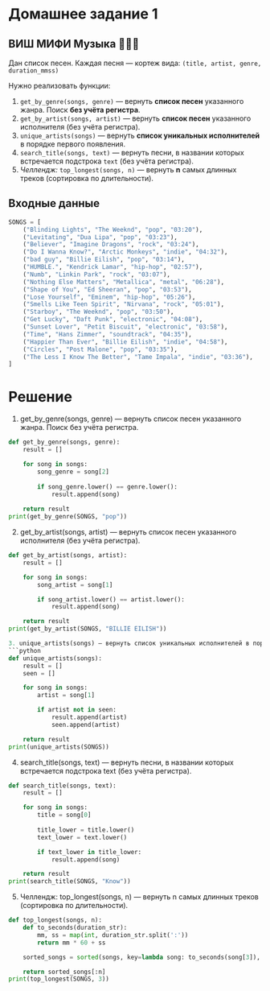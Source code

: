 # Домашнее задание 1
## ВИШ МИФИ Музыка 🎵🎵🎵
Дан список песен. Каждая песня — кортеж вида:
`(title, artist, genre, duration_mmss)`

Нужно реализовать функции:
1. `get_by_genre(songs, genre)` — вернуть **список песен** указанного жанра. Поиск **без учёта регистра**.
2. `get_by_artist(songs, artist)` — вернуть **список песен** указанного исполнителя (без учёта регистра).
3. `unique_artists(songs)` — вернуть **список уникальных исполнителей** в порядке первого появления.
4. `search_title(songs, text)` — вернуть песни, в названии которых встречается подстрока `text` (без учёта регистра).
5. *Челлендж:* `top_longest(songs, n)` — вернуть **n** самых длинных треков (сортировка по длительности).  

## Входные данные

```python
SONGS = [
    ("Blinding Lights", "The Weeknd", "pop", "03:20"),
    ("Levitating", "Dua Lipa", "pop", "03:23"),
    ("Believer", "Imagine Dragons", "rock", "03:24"),
    ("Do I Wanna Know?", "Arctic Monkeys", "indie", "04:32"),
    ("bad guy", "Billie Eilish", "pop", "03:14"),
    ("HUMBLE.", "Kendrick Lamar", "hip-hop", "02:57"),
    ("Numb", "Linkin Park", "rock", "03:07"),
    ("Nothing Else Matters", "Metallica", "metal", "06:28"),
    ("Shape of You", "Ed Sheeran", "pop", "03:53"),
    ("Lose Yourself", "Eminem", "hip-hop", "05:26"),
    ("Smells Like Teen Spirit", "Nirvana", "rock", "05:01"),
    ("Starboy", "The Weeknd", "pop", "03:50"),
    ("Get Lucky", "Daft Punk", "electronic", "04:08"),
    ("Sunset Lover", "Petit Biscuit", "electronic", "03:58"),
    ("Time", "Hans Zimmer", "soundtrack", "04:35"),
    ("Happier Than Ever", "Billie Eilish", "indie", "04:58"),
    ("Circles", "Post Malone", "pop", "03:35"),
    ("The Less I Know The Better", "Tame Impala", "indie", "03:36"),
]
```
# Решение
1. get_by_genre(songs, genre) — вернуть список песен указанного жанра. Поиск без учёта регистра.
```python
def get_by_genre(songs, genre):
    result = []  

    for song in songs:  
        song_genre = song[2]  
       
        if song_genre.lower() == genre.lower():
            result.append(song)  
    
    return result  
print(get_by_genre(SONGS, "pop"))
```

2. get_by_artist(songs, artist) — вернуть список песен указанного исполнителя (без учёта регистра).
```python
def get_by_artist(songs, artist):
    result = []  

    for song in songs: 
        song_artist = song[1]  

        if song_artist.lower() == artist.lower():
            result.append(song) 

    return result 
print(get_by_artist(SONGS, "BILLIE EILISH"))

3. unique_artists(songs) — вернуть список уникальных исполнителей в порядке первого появления.
```python
def unique_artists(songs):
    result = []           
    seen = []             

    for song in songs:    
        artist = song[1]  

        if artist not in seen:
            result.append(artist)
            seen.append(artist)

    return result 
print(unique_artists(SONGS))
```

4. search_title(songs, text) — вернуть песни, в названии которых встречается подстрока text (без учёта регистра).
```python
def search_title(songs, text):
    result = []  

    for song in songs:           
        title = song[0]         
        
        title_lower = title.lower()
        text_lower = text.lower()

        if text_lower in title_lower:
            result.append(song)  

    return result 
print(search_title(SONGS, "Know"))
```

5. Челлендж: top_longest(songs, n) — вернуть n самых длинных треков (сортировка по длительности).

```python
def top_longest(songs, n):
    def to_seconds(duration_str):
        mm, ss = map(int, duration_str.split(':'))
        return mm * 60 + ss

    sorted_songs = sorted(songs, key=lambda song: to_seconds(song[3]), reverse=True)

    return sorted_songs[:n]
print(top_longest(SONGS, 3))
```
